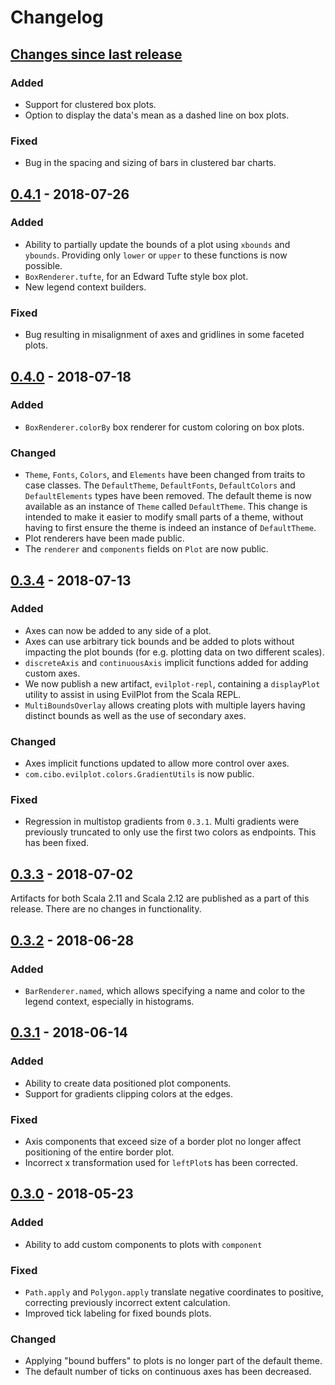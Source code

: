 # Changelog

## [Changes since last release]
### Added
- Support for clustered box plots.
- Option to display the data's mean as a dashed line on box plots.
### Fixed
- Bug in the spacing and sizing of bars in clustered bar charts.

## [0.4.1] - 2018-07-26
### Added
- Ability to partially update the bounds of a plot using `xbounds` and `ybounds`. Providing only `lower` or `upper` to these functions is now possible.
- `BoxRenderer.tufte`, for an Edward Tufte style box plot.
- New legend context builders.

### Fixed
- Bug resulting in misalignment of axes and gridlines in some faceted plots.

## [0.4.0] - 2018-07-18
### Added
- `BoxRenderer.colorBy` box renderer for custom coloring on box plots.
### Changed
- `Theme`, `Fonts`, `Colors`, and `Elements` have been changed from traits to case classes. The `DefaultTheme`, `DefaultFonts`, `DefaultColors` and `DefaultElements` types have been removed. The default theme is now available as an instance of `Theme` called `DefaultTheme`. This change is intended to make it easier to modify small parts of a theme, without having to first ensure the theme is indeed an instance of `DefaultTheme`.
- Plot renderers have been made public.
- The `renderer` and `components` fields on `Plot` are now public.

## [0.3.4] - 2018-07-13
### Added
- Axes can now be added to any side of a plot.
- Axes can use arbitrary tick bounds and be added to plots without impacting the plot bounds (for e.g. plotting data
on two different scales).
- `discreteAxis` and `continuousAxis` implicit functions added for adding custom axes.
- We now publish a new artifact, `evilplot-repl`, containing a `displayPlot` utility to assist in using EvilPlot from the Scala REPL.
- `MultiBoundsOverlay` allows creating plots with multiple layers having distinct bounds as well as the use of secondary axes.

### Changed
- Axes implicit functions updated to allow more control over axes.
- `com.cibo.evilplot.colors.GradientUtils` is now public.

### Fixed
- Regression in multistop gradients from `0.3.1`. Multi gradients were previously truncated to only use the first two colors as endpoints. This has been fixed.


## [0.3.3] - 2018-07-02
Artifacts for both Scala 2.11 and Scala 2.12 are published as a part of this release. There are no changes in functionality.

## [0.3.2] - 2018-06-28
### Added
- `BarRenderer.named`, which allows specifying a name and color to the legend context,
especially in histograms.

## [0.3.1] - 2018-06-14
### Added
- Ability to create data positioned plot components.
- Support for gradients clipping colors at the edges.

### Fixed
- Axis components that exceed size of a border plot no longer affect positioning of the entire border plot.
- Incorrect x transformation used for `leftPlot`s has been corrected.

## [0.3.0] - 2018-05-23
### Added
- Ability to add custom components to plots with `component`

### Fixed
- `Path.apply` and `Polygon.apply` translate negative coordinates to positive,
correcting previously incorrect extent calculation.
- Improved tick labeling for fixed bounds plots.

### Changed
- Applying "bound buffers" to plots is no longer part of the default theme.
- The default number of ticks on continuous axes has been decreased.

[Changes since last release]: https://github.com/cibotech/evilplot/compare/v0.4.1...HEAD
[0.4.1]: https://github.com/cibotech/evilplot/compare/v0.4.0...v0.4.1
[0.4.0]: https://github.com/cibotech/evilplot/compare/v0.3.4...v0.4.0
[0.3.4]: https://github.com/cibotech/evilplot/compare/v0.3.3...v0.3.4
[0.3.3]: https://github.com/cibotech/evilplot/compare/v0.3.2...v0.3.3
[0.3.2]: https://github.com/cibotech/evilplot/compare/v0.3.1...v0.3.2
[0.3.1]: https://github.com/cibotech/evilplot/compare/v0.3.0...v0.3.1
[0.3.0]: https://github.com/cibotech/evilplot/compare/v0.2.1...v0.3.0
